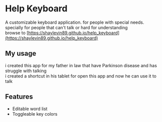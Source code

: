 # Help Keyboard

A customizable keyboard application. for people with special needs. specially for people that can't talk or hard for understanding <br>
browse to [https://shaylevin89.github.io/help_keyboard](https://shaylevin89.github.io/help_keyboard)<br>

## My usage
i created this app for my father in law that have Parkinson disease and has struggle with talking<br>
i created a shortcut in his tablet for open this app and now he can use it to talk

## Features

- Editable word list
- Toggleable key colors
